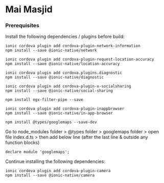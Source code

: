 # Mai Masjid

### Prerequisites

Install the following dependencies / plugins before build:
```
ionic cordova plugin add cordova-plugin-network-information
npm install --save @ionic-native/network

ionic cordova plugin add cordova-plugin-request-location-accuracy
npm install --save @ionic-native/location-accuracy

ionic cordova plugin add cordova.plugins.diagnostic
npm install --save @ionic-native/diagnostic

ionic cordova plugin add cordova-plugin-x-socialsharing
npm install --save @ionic-native/social-sharing

npm install ngx-filter-pipe --save

ionic cordova plugin add cordova-plugin-inappbrowser
npm install --save @ionic-native/in-app-browser

npm install @types/googlemaps --save-dev
```

Go to node_modules folder > @types folder > googlemaps folder > open file index.d.ts > then add below line (after the last line & outside any function blocks)
```
declare module 'googlemaps';
```

Continue installing the following dependencies:
```
ionic cordova plugin add cordova-plugin-camera
npm install --save @ionic-native/camera
```
